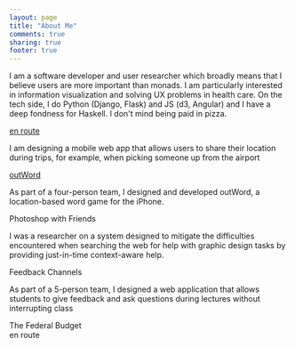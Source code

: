 ```yaml
---
layout: page
title: "About Me"
comments: true
sharing: true
footer: true
---
```

I am a software developer and user researcher which broadly means that I believe
users are more important than monads. I am particularly interested in
information visualization and solving UX problems in health care. On the
tech side, I do Python (Django, Flask) and JS (d3, Angular) and I have a
deep fondness for Haskell. I don't mind being paid in pizza.

<div class="grid">
  <div class="cell">
    <div class="cell-inner">
      <div class="badge">
        <a href="enroute.html">en route</a>
      </div>
      <p>I am designing a mobile web app that allows users to share
their location during trips, for example, when picking someone up from
the airport</p>
    </div>
  </div>
  <div class="cell">
    <div class="cell-inner">
      <div class="badge">
        <a href="outword.html">outWord</a>
      </div>
      <p>As part of a four-person team, I designed and developed
outWord, a location-based word game for the iPhone.</p>
    </div>
  </div>
  <div class="cell">
    <div class="cell-inner">
      <div class="badge">
        Photoshop with Friends
      </div>
      <p>I was a researcher on a system designed to mitigate the
difficulties encountered when searching the web for help with graphic
design tasks by providing just-in-time context-aware help.</p>
    </div>
  </div>
  <div class="cell">
    <div class="cell-inner">
      <div class="badge">
        Feedback Channels
      </div>
      <p>As part of a 5-person team, I designed a web application that
allows students to give feedback and ask questions during lectures
without interrupting class</p>
    </div>
  </div>
  <div class="cell">
    <div class="cell-inner">
      <div class="badge">
        The Federal Budget
      </div>
    </div>
  </div>
  <div class="cell">
    <div class="cell-inner">
      <div class="badge">
        en route
      </div>
    </div>
  </div>
</div>
